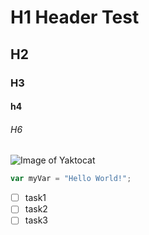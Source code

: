 # H1 Header Test
## H2
### H3
#### h4
###### H6
![Image of Yaktocat](https://octodex.github.com/images/yaktocat.png)

``` javascript
var myVar = "Hello World!";
```

- [ ] task1
- [ ] task2
- [ ] task3
